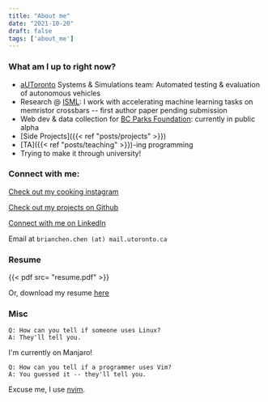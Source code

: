 ```yaml
---
title: "About me"
date: "2021-10-20"
draft: false
tags: ['about_me']
---
```


### What am I up to right now?

- [aUToronto](https://www.autodrive.utoronto.ca/) Systems & Simulations team: Automated testing & evaluation of autonomous vehicles
- Research @ [ISML](https://www.eecg.utoronto.ca/~roman/): I work with accelerating machine learning tasks on memristor crossbars -- first author paper pending submission
- Web dev & data collection for [BC Parks Foundation](https://bcparksfoundation.ca/): currently in public alpha
- [Side Projects]({{< ref "posts/projects" >}})
- [TA]({{< ref "posts/teaching" >}})-ing programming
- Trying to make it through university!

###  Connect with me:

[Check out my cooking instagram](https://instagram.com/brianschicken)

[Check out my projects on Github](https://github.com/ihasdapie)

[Connect with me on LinkedIn](https://linkedin.com/in/brianchen28914)

Email at `brianchen.chen (at) mail.utoronto.ca`


### Resume
{{< pdf src= "resume.pdf" >}}

Or, download my resume [here](resume.pdf)


### Misc

```
Q: How can you tell if someone uses Linux?
A: They'll tell you.
```
I'm currently on Manjaro!

```
Q: How can you tell if a programmer uses Vim?
A: You guessed it -- they'll tell you.
```
Excuse me, I use [nvim](https://github.com/ihasdapie/dotfiles).



